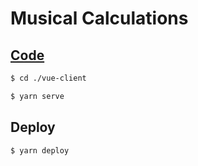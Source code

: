 # Musical Calculations

## [Code](./vue-client)
```bash
$ cd ./vue-client

$ yarn serve
```

## Deploy
```bash
$ yarn deploy
```

